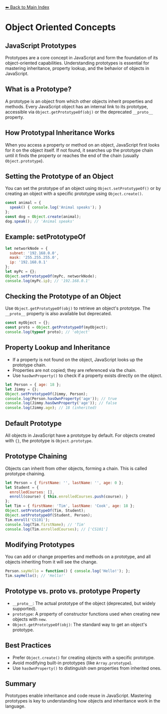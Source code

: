 [⬅ Back to Main Index](../README.md)

# Object Oriented Concepts
## JavaScript Prototypes

Prototypes are a core concept in JavaScript and form the foundation of its object-oriented capabilities. Understanding prototypes is essential for mastering inheritance, property lookup, and the behavior of objects in JavaScript.

## What is a Prototype?
A prototype is an object from which other objects inherit properties and methods. Every JavaScript object has an internal link to its prototype, accessible via `Object.getPrototypeOf(obj)` or the deprecated `__proto__` property.

## How Prototypal Inheritance Works
When you access a property or method on an object, JavaScript first looks for it on the object itself. If not found, it searches up the prototype chain until it finds the property or reaches the end of the chain (usually `Object.prototype`).

## Setting the Prototype of an Object
You can set the prototype of an object using `Object.setPrototypeOf()` or by creating an object with a specific prototype using `Object.create()`.
```js
const animal = {
  speak() { console.log('Animal speaks'); }
};
const dog = Object.create(animal);
dog.speak(); // 'Animal speaks'
```

## Example: setPrototypeOf
```js
let networkNode = {
  subnet: '192.168.0.0',
  mask: '255.255.255.0',
  ip: '192.168.0.1'
};
let myPc = {};
Object.setPrototypeOf(myPc, networkNode);
console.log(myPc.ip); // '192.168.0.1'
```

## Checking the Prototype of an Object
Use `Object.getPrototypeOf(obj)` to retrieve an object's prototype. The `__proto__` property is also available but deprecated.
```js
const myObject = {};
const proto = Object.getPrototypeOf(myObject);
console.log(typeof proto); // 'object'
```

## Property Lookup and Inheritance
- If a property is not found on the object, JavaScript looks up the prototype chain.
- Properties are not copied; they are referenced via the chain.
- Use `hasOwnProperty()` to check if a property exists directly on the object.
```js
let Person = { age: 18 };
let Jimmy = {};
Object.setPrototypeOf(Jimmy, Person);
console.log(Person.hasOwnProperty('age')); // true
console.log(Jimmy.hasOwnProperty('age')); // false
console.log(Jimmy.age); // 18 (inherited)
```

## Default Prototype
All objects in JavaScript have a prototype by default. For objects created with `{}`, the prototype is `Object.prototype`.

## Prototype Chaining
Objects can inherit from other objects, forming a chain. This is called prototype chaining.
```js
let Person = { firstName: '', lastName: '', age: 0 };
let Student = {
  enrolledCourses: [],
  enroll(course) { this.enrolledCourses.push(course); }
};
let Tim = { firstName: 'Tim', lastName: 'Cook', age: 18 };
Object.setPrototypeOf(Tim, Student);
Object.setPrototypeOf(Student, Person);
Tim.enroll('CS101');
console.log(Tim.firstName); // 'Tim'
console.log(Tim.enrolledCourses); // ['CS101']
```

## Modifying Prototypes
You can add or change properties and methods on a prototype, and all objects inheriting from it will see the change.
```js
Person.sayHello = function() { console.log('Hello!'); };
Tim.sayHello(); // 'Hello!'
```

## Prototype vs. __proto__ vs. prototype Property
- `__proto__`: The actual prototype of the object (deprecated, but widely supported).
- `prototype`: A property of constructor functions used when creating new objects with `new`.
- `Object.getPrototypeOf(obj)`: The standard way to get an object's prototype.

## Best Practices
- Prefer `Object.create()` for creating objects with a specific prototype.
- Avoid modifying built-in prototypes (like `Array.prototype`).
- Use `hasOwnProperty()` to distinguish own properties from inherited ones.

## Summary
Prototypes enable inheritance and code reuse in JavaScript. Mastering prototypes is key to understanding how objects and inheritance work in the language.